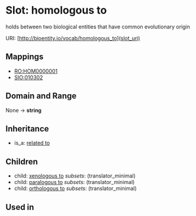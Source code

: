 # Slot: homologous to


holds between two biological entities that have common evolutionary origin

URI: [http://bioentity.io/vocab/homologous_to](slot_uri)
## Mappings

 * [RO:HOM0000001](http://purl.obolibrary.org/obo/RO_HOM0000001)
 * [SIO:010302](http://semanticscience.org/resource/SIO_010302)
## Domain and Range

None -> **string**
## Inheritance

 *  is_a: [related to](related_to.md)
## Children

 *  child: [xenologous to](xenologous_to.md) *subsets*: (translator_minimal)
 *  child: [paralogous to](paralogous_to.md) *subsets*: (translator_minimal)
 *  child: [orthologous to](orthologous_to.md) *subsets*: (translator_minimal)
## Used in

